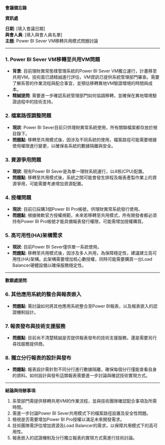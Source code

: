 **會議備忘錄**

**資訊處**

**日期**: [填入會議日期]  
**與會人員**: [填入與會人員名單]  
**主題**: Power BI Sever VM移轉共用模式問題討論

---

### 1. Power BI Sever VM移轉至共用VM問題  
- **背景**: 目前理財異常態樣管理系統的Power BI Sever VM獨立運行，計畫移至共用VM。技術面已請精誠進行評估，VM資訊已提供系統管理部門審查。需要了解系管的作業流程與配合事宜，並預估移轉異地VM驗證環境的時間與成本。  
- **精誠提問**: 需要進一步確認系統管理部門如何協調移轉，並確保在異地環境驗證過程中的技術支持。

### 2. 檔案路徑調整問題  
- **現狀**: Power BI Sever目前只供理財異常系統使用，所有關聯檔案都存放於根目錄下。  
- **問題點**: 移轉至共用模式後，因涉及不同系統的使用，檔案路徑可能需要根據使用權限進行變更，以確保各系統的數據隔離與安全。

### 3. 資源爭用問題  
- **現狀**: 現有Power BI Sever是為單一理財系統運行，以4核(CPU)配置。  
- **問題點**: 移轉至共用模式後，系統之間可能會發生排程及報表產製作業上的資源爭用，可能需要考慮增加資源配置。

### 4. 授權問題  
- **現狀**: 目前已採購3個Power BI Pro帳號，供理財異常系統發行使用。  
- **問題點**: 根據微軟官方授權規範，未來若移轉至共用模式，所有開發者都必須持有Power BI Pro帳號才能具備報表發行權限，可能需增加授權購買。

### 5. 高可用性(HA)架構需求  
- **現狀**: 目前Power BI Sever僅供單一系統使用。  
- **問題點**: 移轉至共用模式後，因涉及多人共用，為保障穩定性，建議建立高可用性(HA)架構。此架構需要增加核心數授權，同時可能需要購買一台Load Balancer硬體設備以確保服務穩定性。

---

**數銀處提問**:

### 6. 其他應用系統的整合與報表嵌入  
- **問題點**: 需討論如何將其他應用系統整合至Power BI報表，以及報表嵌入的認證機制設計。

### 7. 報表發布與技術支援服務  
- **問題點**: 目前尚不清楚精誠是否提供報表發布的技術支援服務，還是需要另行尋找服務提供商。

### 8. 獨立分行報表的設計與發布  
- **問題點**: 報表設計需針對不同分行進行數據隔離，確保每個分行僅能查看自身的資料。如何設計與發布這類報表需要進一步討論與確認技術實現方式。

---

**結論與待辦事項**:
1. 系管部門需提供移轉共用VM的作業流程，並與技術團隊確認配合事項及所需時間。
2. 需進一步討論Power BI Sever共用模式下的檔案路徑設置及安全性問題。
3. 檢視是否需要增加Power BI Pro授權以滿足未來開發需求。
4. 技術團隊需評估增加資源及Load Balancer的需求，以保障共用模式下的高可用性。
5. 報表嵌入的認證機制及分行獨立報表的實現方式需進行技術討論。